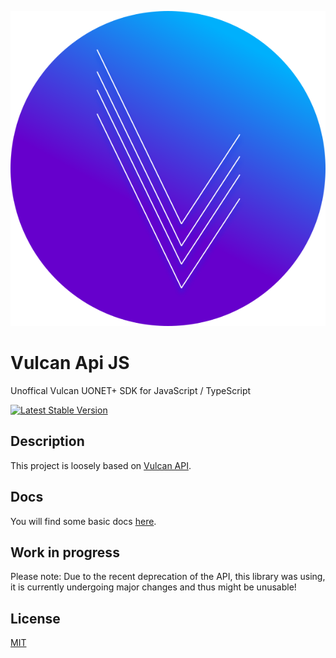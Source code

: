 ![logo](https://raw.githubusercontent.com/Capure/vulcan-api-js/master/docs/logo.svg)

# Vulcan Api JS

Unoffical Vulcan UONET+ SDK for JavaScript / TypeScript

[![Latest Stable Version](https://img.shields.io/npm/v/vulcan-api-js.svg?style=for-the-badge)](https://www.npmjs.com/package/vulcan-api-js)

## Description

This project is loosely based on [Vulcan API](https://github.com/kapi2289/vulcan-api).

## Docs

You will find some basic docs [here](https://github.com/Capure/vulcan-api-js/blob/master/docs/docs.md).

## Work in progress

Please note: Due to the recent deprecation of the API, this library was using, it is currently undergoing major changes and thus might be unusable!

## License

[MIT](https://github.com/Capure/vulcan-api-js/blob/master/LICENSE)
